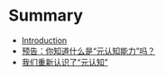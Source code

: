 # Summary

* [Introduction](README.md)
* [预告：你知道什么是“元认知能力”吗？]("yuan".md)
* [我们重新认识了“元认知”]("yuan".md)

